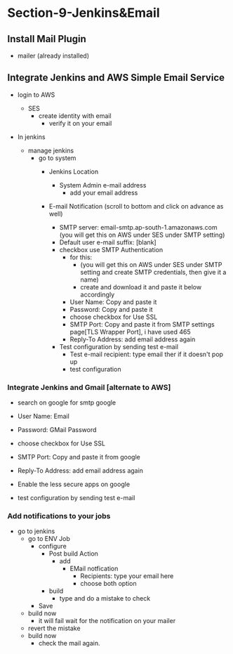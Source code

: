 # Section-9-Jenkins&Email

## Install Mail Plugin

- mailer (already installed)

## Integrate Jenkins and AWS Simple Email Service

- login to AWS
  - SES
    - create identity with email
      - verify it on your email

- In jenkins
  - manage jenkins
    - go to system 
      - Jenkins Location
        - System Admin e-mail address
          - add your email address

      - E-mail Notification (scroll to bottom and click on advance as well)
        - SMTP server: email-smtp.ap-south-1.amazonaws.com (you will get this on AWS under SES under SMTP setting)
        - Default user e-mail suffix: [blank]
        - checkbox use SMTP Authentication
          - for this:
            - (you will get this on AWS under SES under SMTP setting and create SMTP credentials, then give it a name)
            - create and download it and paste it below accordingly
          - User Name: Copy and paste it
          - Password: Copy and paste it
          - choose checkbox for Use SSL
          - SMTP Port: Copy and paste it from SMTP settings page[TLS Wrapper Port], i have used 465
          - Reply-To Address: add email address again
        - Test configuration by sending test e-mail
          - Test e-mail recipient: type email ther if it doesn't pop up
          - test configuration

### Integrate Jenkins and Gmail [alternate to AWS]

- search on google for smtp google
- User Name: Email
- Password: GMail Password
- choose checkbox for Use SSL
- SMTP Port: Copy and paste it from google
- Reply-To Address: add email address again

- Enable the less secure apps on google
- test configuration by sending test e-mail

### Add notifications to your jobs

- go to jenkins
  - go to ENV Job
    - configure
      - Post build Action
        - add
          - EMail notfication
            - Recipients: type your email here
            - choose both option
      - build
        - type and do a mistake to check
    - Save
  - build now
    - it will fail wait for the notification on your mailer
  - revert the mistake
  - build now
    - check the mail again.
